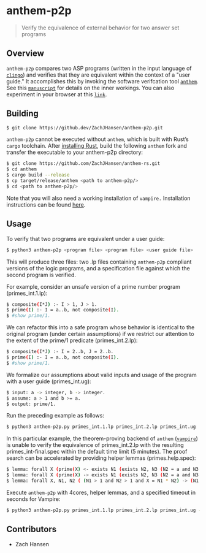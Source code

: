 # anthem-p2p

> Verify the equivalence of external behavior for two answer set programs

## Overview

`anthem-p2p` compares two ASP programs (written in the input language of [`clingo`](https://github.com/potassco/clingo)) and verifies that they are equivalent within the context of a "user guide." It accomplishes this by invoking the software verifcation tool [`anthem`](https://github.com/potassco/anthem). See this [`manuscript`](http://www.cs.utexas.edu/users/vl/papers/refactoring6.pdf) for details on the inner workings. You can also experiment in your browser at this [`link`](https://ap2p.unomaha.edu/).


## Building

```sh
$ git clone https://github.dev/ZachJHansen/anthem-p2p.git
```

`anthem-p2p` cannot be executed without `anthem`, which is built with Rust’s `cargo` toolchain.
After [installing Rust](https://rustup.rs/), build the following `anthem` fork and transfer the executable to your anthem-p2p directory:

```sh
$ git clone https://github.com/ZachJHansen/anthem-rs.git
$ cd anthem
$ cargo build --release
$ cp target/release/anthem <path to anthem-p2p/>
$ cd <path to anthem-p2p/>
```
Note that you will also need a working installation of `vampire.`
Installation instructions can be found [here](https://vprover.github.io/).

## Usage

To verify that two programs are equivalent under a user guide: 

```sh
$ python3 anthem-p2p <program file> <program file> <user guide file>
```

This will produce three files: two .lp files containing `anthem-p2p` compliant versions of the logic programs, and a specification file against which the second program is verified. 

For example, consider an unsafe version of a prime number program (primes_int.1.lp):

```sh
$ composite(I*J) :- I > 1, J > 1.
$ prime(I) :- I = a..b, not composite(I).
$ #show prime/1.
```

We can refactor this into a safe program whose behavior is identical to the original program (under certain assumptions) if we restrict our attention to the extent of the prime/1 predicate (primes_int.2.lp):

```sh
$ composite(I*J) :- I = 2..b, J = 2..b.
$ prime(I) :- I = a..b, not composite(I).
$ #show prime/1.
```

We formalize our assumptions about valid inputs and usage of the program with a user guide (primes_int.ug):

```sh
$ input: a -> integer, b -> integer.
$ assume: a > 1 and b >= a.
$ output: prime/1.
```

Run the preceding example as follows:

```sh
$ python3 anthem-p2p.py primes_int.1.lp primes_int.2.lp primes_int.ug
```

In this particular example, the theorem-proving backend of `anthem` ([`vampire`](https://vprover.github.io/)) is unable to verify the equivalence of primes_int.2.lp with the resulting primes_int-final.spec within the default time limit (5 minutes).
The proof search can be accelerated by providing helper lemmas (primes.help.spec):

```sh
$ lemma: forall X (prime(X) <- exists N1 (exists N2, N3 (N2 = a and N3 = b and N2 <= N1 and N1 <= N3) and not composite_1(N1) and X = N1)).
$ lemma: forall X (prime(X) -> exists N1 (exists N2, N3 (N2 = a and N3 = b and N2 <= N1 and N1 <= N3) and not composite_1(N1) and X = N1)).
$ lemma: forall X, N1, N2 ( (N1 > 1 and N2 > 1 and X = N1 * N2) -> (N1 <= X and N2 <= X) ).
```

Execute `anthem-p2p` with 4cores, helper lemmas, and a specified timeout in seconds for Vampire:

```sh
$ python3 anthem-p2p.py primes_int.1.lp primes_int.2.lp primes_int.ug --lemmas primes.help.spec --time-limit 600 --cores 4
```

## Contributors

* Zach Hansen
